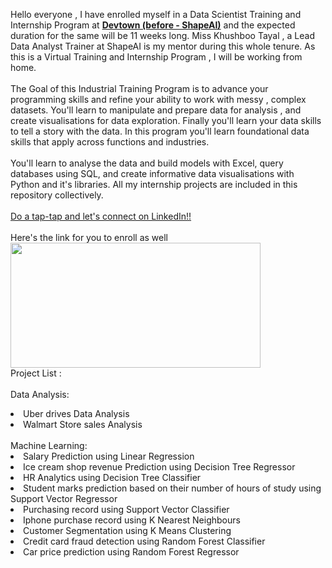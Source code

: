 Hello everyone , I have enrolled myself in a Data Scientist Training and Internship Program at <b><a href="https://www.devtown.in/">Devtown (before - ShapeAI)</b></a> and the expected duration for the same will be 11 weeks long. Miss Khushboo Tayal , a Lead Data Analyst Trainer at ShapeAI is my mentor during this whole tenure. As this is a Virtual Training and Internship Program , I will be working from home.
<br><br>The Goal of this Industrial Training Program is to advance your programming skills and refine your ability to work with messy , complex datasets. You'll learn to manipulate and prepare data for analysis , and create visualisations for data exploration. Finally you'll learn your data skills to tell a story with the data. In this program you'll learn foundational data skills that apply across functions and industries. <br><br>You'll learn to analyse the data and build models with Excel, query databases using SQL, and create informative data visualisations with Python and it's libraries. All my internship projects are included in this repository collectively.
<br><br><a href="https://www.linkedin.com/in/midhir-nambiar-b353741b8/">Do a tap-tap and let's connect on LinkedIn!!</a>
<br><br>Here's the link for you to enroll as well<br>
<a href="https://www.shapeai.tech/product/data-analyst-training-and-internship"> <img src="https://global-uploads.webflow.com/6077f96cf4fa19216396daaf/61a1bee63c6e040a0dd33805_LOGO.svg" width="400" height="200"> </a>
<br>Project List :<br>
<br>Data Analysis:
<li>Uber drives Data Analysis
  <li>Walmart Store sales Analysis<br>
    <br>Machine Learning:
    <li>Salary Prediction using Linear Regression
      <li>Ice cream shop revenue Prediction using Decision Tree Regressor
        <li>HR Analytics using Decision Tree Classifier
        <li>Student marks prediction based on their number of hours of study using Support Vector Regressor
          <li>Purchasing record using Support Vector Classifier
          <li>Iphone purchase record using K Nearest Neighbours
          <li>Customer Segmentation using K Means Clustering
          <li>Credit card fraud detection using Random Forest Classifier
           <li>Car price prediction using Random Forest Regressor
